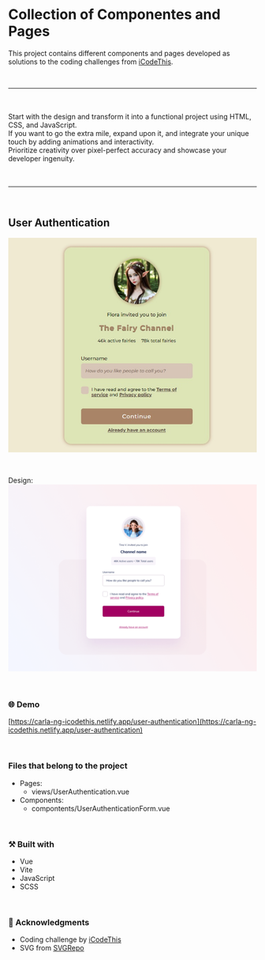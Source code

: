 # Collection of Componentes and Pages 
This project contains different components and pages developed as solutions to the coding challenges from [iCodeThis](https://icodethis.com/).

<br>
<hr>
<br>

<br>
Start with the design and transform it into a functional project using HTML, CSS, and JavaScript.
<br>
If you want to go the extra mile, expand upon it, and integrate your unique touch by adding animations and interactivity.
<br>
Prioritize creativity over pixel-perfect accuracy and showcase your developer ingenuity.
<br><br>

<br>
<hr>
<br>

## User Authentication

<p align="center">
    <img src="https://raw.githubusercontent.com/carla-ng/coding-challenges/main/icodethis/main-project/public/user-authentication/user-authentication-preview.jpg" alt="User Authentication preview">
</p>

<br>


Design:
<img src="https://raw.githubusercontent.com/carla-ng/coding-challenges/main/icodethis/main-project/public/designs/user_authentication.webp" alt="User Authentication preview">

<br>

### :globe_with_meridians: Demo
[https://carla-ng-icodethis.netlify.app/user-authentication](https://carla-ng-icodethis.netlify.app/user-authentication)

<br>

### Files that belong to the project
* Pages:
    * views/UserAuthentication.vue
* Components:
    * compontents/UserAuthenticationForm.vue

<br>

### :hammer_and_pick: Built with
* Vue
* Vite
* JavaScript
* SCSS

<br>

### :clap: Acknowledgments
* Coding challenge by [iCodeThis](https://icodethis.com/)
* SVG from [SVGRepo](https://www.svgrepo.com/)
